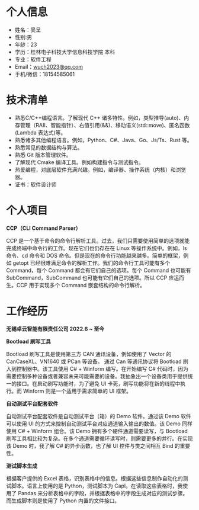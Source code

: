 # 个人信息
- 姓名：吴呈
- 性别:男
- 年龄：23
- 学历：桂林电子科技大学信息科技学院 本科
- 专业：软件工程
- Email：wuch2023@qq.com
- 手机/微信：18154585061

# 技术清单
- 熟悉C/C++编程语言。了解现代 C++ 诸多特性。例如，类型推导(auto)、内存管理（RAII、智能指针）、右值引用(&&)、移动语义(std::move)、匿名函数(Lambda 表达式)等。
- 熟悉诸多其他编程语言。例如，Python、C#、Java、Go、Js/Ts、Rust 等。
- 熟悉常见的数据结构与算法。
- 熟悉 Git 版本管理软件。
- 了解现代 Cmake 编译工具。例如构建指令与测试指令。
- 热爱编程，对底层软件充满兴趣。例如，编译器、操作系统（内核）和浏览器。
- 证书：软件设计师

# 个人项目
**CCP（CLI Command Parser）**

CCP 是一个基于命令的命令行解析工具。过去，我们只需要使用简单的选项就能完成终端中命令行的工作。现在它们也仍存在在 Linux 等操作系统中。例如，ls 命令、cd 命令和 DOS 命令。但是现在的命令行功能越来越多。简单的框架，例如 getopt 已经很难满足命令的解析工作。我们的命令行工具可能有多个 Command，每个 Command 都会有它们自己的选项。每个 Command 也可能有 SubCommand，SubCommand 也可能有它们自己的选项。所以 CCP 应运而生。CCP 用于实现多个 Command 嵌套结构的命令行解析。

# 工作经历
**无锡卓云智能有限责任公司 2022.6 ~ 至今**

**Bootload 刷写工具**

Bootload 刷写工具是使用第三方 CAN 通讯设备，例如使用了 Vector 的 CanCaseXL、VN1640 或 PCan 等设备。  通过 Can 等通讯协议将 Bootload 刷入到控制器中。该工具使用 C# + Winform 编写。在开始编写 C# 代码时，因为需要控制多种设备或者兼容未来可能需要的设备。我抽象出一个设备类用于提供统一的接口。在启动刷写功能时，为了避免 UI 卡死，刷写功能将在新的线程中执行。而 Winform 则是一个适用于需求简单的 UI 框架。

**自动测试平台配套软件**

自动测试平台配套软件是自动测试平台（箱）的 Demo 软件。通过该 Demo 软件可以使用 UI 的方式来控制自动测试平台对应通道输入输出的数值。该 Demo 同样使用 C# + Winform 组合。该 Demo 拥有多个硬件通道需要读写，与 Bootload 刷写工具相比较为复杂。在多个通道需要循环读写时，则需要更多的并行。在实现该 Demo 时，我了解 C# 的异步函数，也了解 UI 控件与类之间相互 Bind 的重要性。

**测试脚本生成**

根据客户提供的 Excel 表格，识别表格中的信息。根据这些信息制作自动化的测试脚本。语言上使用的是 Python，测试脚本为 Capl。在读取这些表格时，我使用了 Pandas 来分析表格中的字段，并根据表格中的字段生成对应的测试步骤。而生成脚本则是使用了 Python 内置的文件接口。
